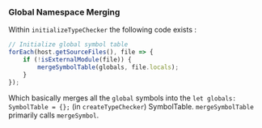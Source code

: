 ### Global Namespace Merging
Within `initializeTypeChecker` the following code exists :

```ts
// Initialize global symbol table
forEach(host.getSourceFiles(), file => {
    if (!isExternalModule(file)) {
        mergeSymbolTable(globals, file.locals);
    }
});
```

Which basically merges all the `global` symbols into the `let globals: SymbolTable = {};` (in `createTypeChecker`) SymbolTable. `mergeSymbolTable` primarily calls `mergeSymbol`. 
